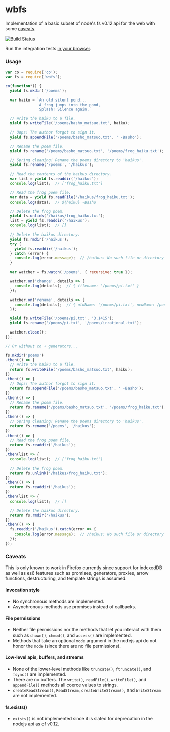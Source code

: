 wbfs
====

Implementation of a basic subset of node's fs v0.12 api for the web with
some [caveats](#caveats).

[![Build Status](https://travis-ci.org/gaye/wbfs.png?branch=master)](https://travis-ci.org/gaye/wbfs)

Run the integration tests [in your browser](https://gaye.github.io/wbfs/test/integration/).

### Usage

```js
var co = require('co');
var fs = require('wbfs');

co(function*() {
  yield fs.mkdir('/poems');

  var haiku = `An old silent pond...
               A frog jumps into the pond,
               Splash! Silence again.`

  // Write the haiku to a file.
  yield fs.writeFile('/poems/basho_matsuo.txt', haiku);

  // Oops! The author forgot to sign it.
  yield fs.appendFile('/poems/basho_matsuo.txt', ' -Basho');

  // Rename the poem file.
  yield fs.rename('/poems/basho_matsuo.txt', '/poems/frog_haiku.txt');

  // Spring cleaning! Rename the poems directory to 'haikus'.
  yield fs.rename('/poems', '/haikus');

  // Read the contents of the haikus directory.
  var list = yield fs.readdir('/haikus');
  console.log(list);  // ['frog_haiku.txt']

  // Read the frog poem file.
  var data = yield fs.readFile('/haikus/frog_haiku.txt');
  console.log(data);  // ${haiku} -Basho

  // Delete the frog poem.
  yield fs.unlink('/haikus/frog_haiku.txt');
  list = yield fs.readdir('/haikus');
  console.log(list);  // []

  // Delete the haikus directory.
  yield fs.rmdir('/haikus');
  try {
    yield fs.readdir('/haikus');
  } catch (error) {
    console.log(error.message);  // /haikus: No such file or directory
  }

  var watcher = fs.watch('/poems', { recursive: true });

  watcher.on('change', details => {
    console.log(details);  // { filename: '/poems/pi.txt' }
  });

  watcher.on('rename', details => {
    console.log(details);  // { oldName: '/poems/pi.txt', newName: /poems/irrational.txt' }
  });

  yield fs.writeFile('/poems/pi.txt', '3.1415');
  yield fs.rename('/poems/pi.txt', '/poems/irrational.txt');

  watcher.close();
});

// Or without co + generators...

fs.mkdir('poems')
.then(() => {
  // Write the haiku to a file.
  return fs.writeFile('/poems/basho_matsuo.txt', haiku);
})
.then(() => {
  // Oops! The author forgot to sign it.
  return fs.appendFile('/poems/basho_matsuo.txt', ' -Basho');
})
.then(() => {
  // Rename the poem file.
  return fs.rename('/poems/basho_matsuo.txt', '/poems/frog_haiku.txt');
})
.then(() => {
  // Spring cleaning! Rename the poems directory to 'haikus'.
  return fs.rename('/poems', '/haikus');
})
.then(() => {
  // Read the frog poem file.
  return fs.readdir('/haikus');
})
.then(list => {
  console.log(list);  // ['frog_haiku.txt']

  // Delete the frog poem.
  return fs.unlink('/haikus/frog_haiku.txt');
})
.then(() => {
  return fs.readdir('/haikus');
})
.then(list => {
  console.log(list);  // []

  // Delete the haikus directory.
  return fs.rmdir('/haikus');
})
.then(() => {
  fs.readdir('/haikus').catch(error => {
    console.log(error.message);  // /haikus: No such file or directory
  });
});
```

### Caveats

This is only known to work in Firefox currently since support for
indexedDB as well as es6 features such as promises, generators, proxies,
arrow functions, destructuring, and template strings is assumed.

#### Invocation style

+ No synchronous methods are implemented.
+ Asynchronous methods use promises instead of callbacks.

#### File permissions

+ Neither file permissions nor the methods that let you interact with
  them such as `chown()`, `chmod()`, and `access()` are implemented.
+ Methods that take an optional `mode` argument in the nodejs api do not
  honor the `mode` (since there are no file permissions).

#### Low-level apis, buffers, and streams

+ None of the lower-level methods like `truncate()`, `ftruncate()`, and
  `fsync()` are implemented.
+ There are no buffers. The `write()`, `readFile()`, `writeFile()`, and
  `appendFile()` methods all coerce values to strings.
+ `createReadStream()`, `ReadStream`, `createWriteStream()`, and
  `WriteStream` are not implemented.

#### fs.exists()

+ `exists()` is not implemented since it is slated for deprecation in
  the nodejs api as of v0.12.
